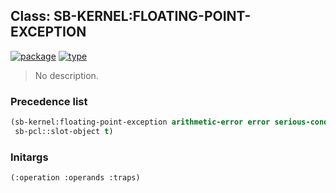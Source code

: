 ## Class: SB-KERNEL:FLOATING-POINT-EXCEPTION
[![package](https://img.shields.io/badge/Package-SB--KERNEL-5f9ea0.svg?style=social&colorA=999999)](../) [![type](https://img.shields.io/badge/Type-Class-5f9ea0.svg?style=social&colorA=999999)](../#class) 

> No description.

### Precedence list
```cl
(sb-kernel:floating-point-exception arithmetic-error error serious-condition condition
 sb-pcl::slot-object t)
```
### Initargs
```cl
(:operation :operands :traps)
```
